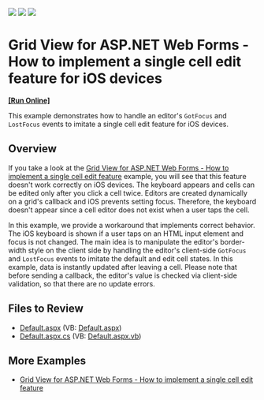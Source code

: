 <!-- default badges list -->
![](https://img.shields.io/endpoint?url=https://codecentral.devexpress.com/api/v1/VersionRange/128540886/13.1.4%2B)
[![](https://img.shields.io/badge/Open_in_DevExpress_Support_Center-FF7200?style=flat-square&logo=DevExpress&logoColor=white)](https://supportcenter.devexpress.com/ticket/details/E4600)
[![](https://img.shields.io/badge/📖_How_to_use_DevExpress_Examples-e9f6fc?style=flat-square)](https://docs.devexpress.com/GeneralInformation/403183)
<!-- default badges end -->
# Grid View for ASP.NET Web Forms - How to implement a single cell edit feature for iOS devices
<!-- run online -->
**[[Run Online]](https://codecentral.devexpress.com/128540886/)**
<!-- run online end -->

This example demonstrates how to handle an editor's `GotFocus` and `LostFocus` events to imitate a single cell edit feature for iOS devices.

## Overview

If you take a look at the [Grid View for ASP.NET Web Forms - How to implement a single cell edit feature](https://github.com/DevExpress-Examples/asp-net-web-forms-grid-single-cell-editing) example, you will see that this feature doesn't work correctly on iOS devices. The keyboard appears and cells can be edited only after you click a cell twice. Editors are created dynamically on a grid's callback and iOS prevents setting focus. Therefore, the keyboard doesn't appear since a cell editor does not exist when a user taps the cell.

In this example, we provide a workaround that implements correct behavior. The iOS keyboard is shown if a user taps on an HTML input element and focus is not changed. The main idea is to manipulate the editor's border-width style on the client side by handling the editor's client-side `GotFocus` and `LostFocus` events to imitate the default and edit cell states. In this example, data is instantly updated after leaving a cell. Please note that before sending a callback, the editor's value is checked via client-side validation, so that there are no update errors.

## Files to Review

* [Default.aspx](./CS/WebSite/Default.aspx) (VB: [Default.aspx](./VB/WebSite/Default.aspx))
* [Default.aspx.cs](./CS/WebSite/Default.aspx.cs) (VB: [Default.aspx.vb](./VB/WebSite/Default.aspx.vb))

## More Examples

* [Grid View for ASP.NET Web Forms - How to implement a single cell edit feature](https://github.com/DevExpress-Examples/asp-net-web-forms-grid-single-cell-editing)

